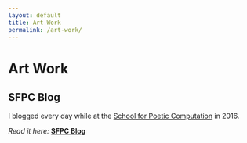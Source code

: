 ```yaml
---
layout: default
title: Art Work
permalink: /art-work/
---
```

<!-- check art-work-old.md for a complete list of works to include here. just include your best stuff -->

# Art Work

## SFPC Blog

I blogged every day while at the [School for Poetic Computation](https://sfpc.io/) in 2016. 

*Read it here:* **[SFPC Blog](/sfpc-blog-index/)**

<!-- Add favorite posts:

* [First day]
* [Ingrid walking tour](https://sfpc.io/blog/2016/09/12/day-1-the-first-day-of-school/)
* [Zack hall of sci day](https://sfpc.io/blog/2016/09/13/day-2-the-second-day-of-school/)
* [Internet yami ichi](https://sfpc.io/blog/2016/09/14/day-3-the-third-day-of-school/) 
* [Show install]
* [That time we made a big meal]
* [Day of show]-->
